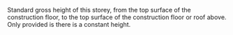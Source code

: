 ﻿Standard gross height of this storey, from the top surface of the construction floor, to the top surface of the construction floor or roof above. Only provided is there is a constant height.
